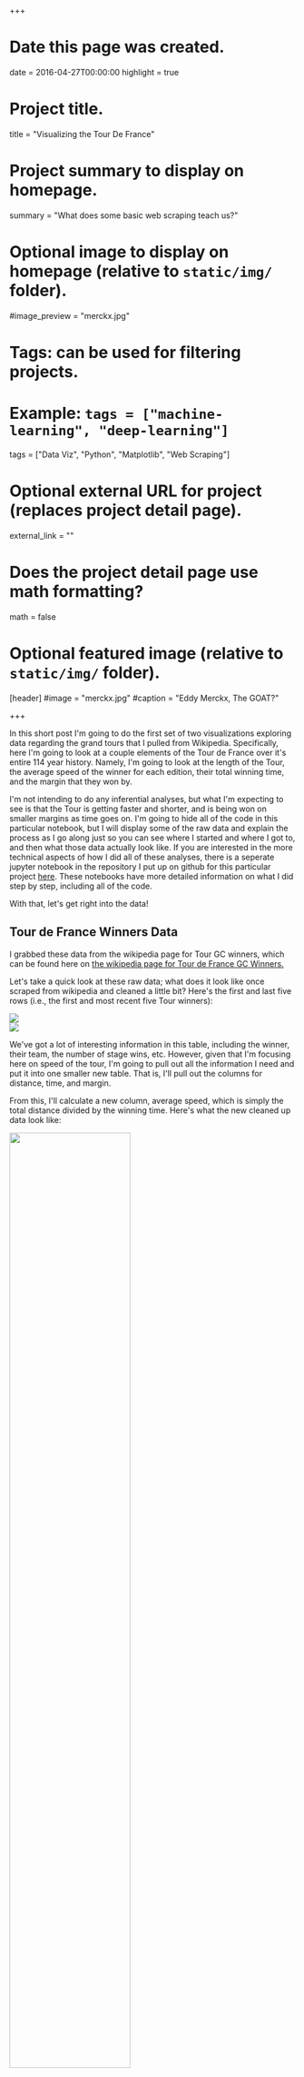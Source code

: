 +++
# Date this page was created.
date = 2016-04-27T00:00:00
highlight = true

# Project title.
title = "Visualizing the Tour De France"

# Project summary to display on homepage.
summary = "What does some basic web scraping teach us?"

# Optional image to display on homepage (relative to `static/img/` folder).
#image_preview = "merckx.jpg"

# Tags: can be used for filtering projects.
# Example: `tags = ["machine-learning", "deep-learning"]`
tags = ["Data Viz", "Python", "Matplotlib", "Web Scraping"]

# Optional external URL for project (replaces project detail page).
external_link = ""

# Does the project detail page use math formatting?
math = false

# Optional featured image (relative to `static/img/` folder).
[header]
#image = "merckx.jpg"
#caption = "Eddy Merckx, The GOAT?"

+++

In this short post I'm going to do the first set of two visualizations exploring data regarding the grand tours that I pulled from Wikipedia. Specifically, here I'm going to look at a couple elements of the Tour de France over it's entire 114 year history. Namely, I'm going to look at the length of the Tour, the average speed of the winner for each edition, their total winning time, and the margin that they won by.

I'm not intending to do any inferential analyses, but what I'm expecting to see is that the Tour is getting faster and shorter, and is being won on smaller margins as time goes on. I'm going to hide all of the code in this particular notebook, but I will display some of the raw data and explain the process as I go along just so you can see where I started and where I got to, and then what those data actually look like. If you are interested in the more technical aspects of how I did all of these analyses, there is a seperate jupyter notebook in the repository I put up on github for this particular project [here](https://github.com/dwiwad/Analyzing-the-Grand-Tours). These notebooks have more detailed information on what I did step by step, including all of the code.

With that, let's get right into the data!

## Tour de France Winners Data

I grabbed these data from the wikipedia page for Tour GC winners, which can be found here on [the wikipedia page for Tour de France GC Winners.](https://en.wikipedia.org/wiki/List_of_Tour_de_France_general_classification_winners)

Let's take a quick look at these raw data; what does it look like once scraped from wikipedia and cleaned a little bit? Here's the first and last five rows (i.e., the first and most recent five Tour  winners):

<div class=figure><img src=/project/tdf_speed/tour_early.png></div>
<div class=figure><img src=/project/tdf_speed/tour_late.png></div>

We've got a lot of interesting information in this table, including the winner, their team, the number of stage wins, etc. However, given that I'm focusing here on speed of the tour, I'm going to pull out all the information I need and put it into one smaller new table. That is, I'll pull out the columns for distance, time, and margin.

From this, I'll calculate a new column, average speed, which is simply the total distance divided by the winning time. Here's what the new cleaned up data look like:

<div class=figure><img src=/project/tdf_speed/tour_clean_head.png alt="" width="65%" height="65%"/></div>
<div class=figure><img src=/project/tdf_speed/tour_clean_tail.png alt="" width="65%" height="65%"/></div>

So here is the data that we're going to work with from now on. We've got winning time in hours, total distance in kilometers, winning margin in seconds, and then average speed in kilometers per hour. Let's take a look now, and see how things have changed over time.

<div class=figure><img src=/project/tdf_speed/all_in_one.png></div>

There's tons of interesting things going on here! One thing to note first, is the blue bars correspond to missing data - as in, years where there was no Tour de France, or the Tour was structured differently. First, between 1905 and 1912 the Tour was scored on points so there is no distance and time data there. Second (and third), the Tour was not run during either of the World Wars. So, brushing over that let's dive into the data.

I'll focus first on the top and bottom graphs, because most of the interesting stuff, in my opinion, is in the middle. First, the Tour has been getting shorter since right around WW I. This isn't entirely surprising because back in the early 20th century the Tour was envisioned as a savage race for only the hardest men, where only one man would actually make it to the end. So, over the years the Tour has gotten shorter but still a formidable distance.

Second, the winning margin was huge back when the Tour was inhumanely difficult - the margin was in the realm of hours. However, since the 1950s the winning margin has been in the realm of minutes or seconds. We'll dive a bit deeper into this later on.

Lastly, the overall winning time and average speed. This is where stuff gets a bit more interesting! The overall winning time has been getting lower and lower, which makes sense given the tour has gotten shorter and faster. The tour has been getting consistently faster over the years, even over just the last few decades. In fact, the average speed was still around 32kmh in the early 1970s and was over 40 kmh the last few years. Thats nearly a 20% increase in average speed over four decades. Average speed seemed to increase pretty sharply from the 1960s to the early 2000s, but has seemed pretty consistent since then. I did, however, notice some interesting blips in the 1990s and 2000s. Let's dive a little bit deeper in the speed data for those years.

<div class=figure><img src=/project/tdf_speed/zoomed.png></div>

When we zoom in on the last 46 years (1971-2017) we can see this pattern a little bit more clearly. When zoomed in, the pattern of the Tour getting faster looks a little bit less remarkable, but I think it's still quite amazing when you unpack what these numbers are actually showing. I'm going to focus on the average speed column.

While they don't look like huge peaks, you'll notice that the year of the Festina Affair and the last year of Lance (one year before Operacion Puerto) are the fastest edtions of the tour in the last half century - this is not over a trivial time frame. Even when you think about the advancements in bike, kit, and athlete training technology over the last decade, Lance in his last year was still faster than the current pros who have ten extra years of engineering underneath them.

The other bit, is that even though the slope of the average speed line doesn't look crazy - it's actually quite steep. The average speed of the Tour has increased by about 6 km/h since the 1970s, which is an increase of about 17%. All this while the tour has remained relatively consistent in its distance of about 3,500 km.

It would be nice to be able to factor in total elevation data (maybe they're faster now because they're climbing less), but I can't find these data anywhere.

The general pattern seems to me to be twofold: (1) The tour is getting faster and faster and (2) There were relatively big drops in average speed after each major doping scandal, followed by slow and steady increases in speed (including over the last twelve years).

That being said, I don't think the Tour will actually get substantially faster without drastic changes to the route or UCI rules. For instance, I can't see the average speed hitting the mid-forties.

Lastly, I'm going to zoom in a bit on the winning margins.

<div class=figure><img src=/project/tdf_speed/margin.png></div>

When we zoom in on the winning margins, we can see there is still a slight slope down. The time gap to the winner is getting smaller and smaller over time. Again, it doesn't seem like much but the slope of this line goes down from ten minutes in 1971 (~ 600 seconds) to just 54 seconds in 2017. Again, I don't think there's really anywhere to go from here though. I suspect we will just continue to see the Tour being won on margins of less than a minute for the foreseeable future, unless there are major shakeups to the UCI's rules.

## Limitations

The biggest limitation of these basic visualizations, particularly the data about average speed, is that I would like to factor in the elevation gain for a given tour. The speed info is hard to interpret without it. For instance, a tour with 10 flat sprinters stages is likely to be faster, on average, than a tour with only 3. This doesn't mean riders are getting faster overall, it just means the structure of the Tour was weighted towards faster stages. Unfortunately, I cannot find these data anywhere. I think we can assume though, that changes in the structure of the Tour don't explain all changes in speed over the last few decades, where the race is very much a climbers race.